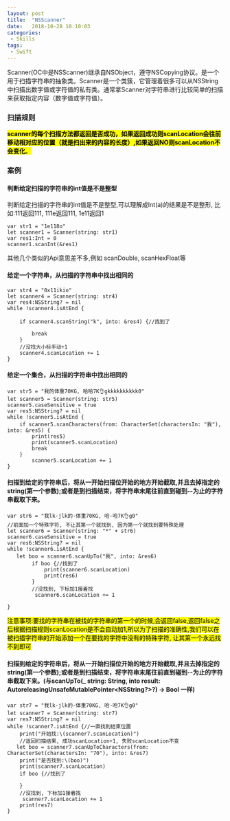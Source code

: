```yaml
---
layout: post
title:  "NSScanner"
date:   2018-10-28 10:10:03
categories:
 - Skills
tags:
 - Swift
---
```



Scanner(OC中是NSScanner)继承自NSObject，遵守NSCopying协议。是一个用于扫描字符串的抽象类。Scanner是一个类簇，它管理着很多可以从NSString中扫描出数字值或字符值的私有类。通常拿Scanner对字符串进行比较简单的扫描来获取指定内容（数字值或字符值）。

<!--more-->

### 扫描规则
<mark>**scanner的每个扫描方法都返回是否成功，如果返回成功则scanLocation会往前移动相对应的位置（就是扫出来的内容的长度）,如果返回NO则scanLocation不会变化**。</mark>

### 案例

#### 判断给定扫描的字符串的int值是不是整型
判断给定扫描的字符串的int值是不是整型,可以理解成Int(a)的结果是不是整形, 比如:111返回111, 111e返回111, 1e11返回1
	
	var str1 = "1e118o"
	let scanner1 = Scanner(string: str1)
	var res1:Int = 0
	scanner1.scanInt(&res1)

其他几个类似的Api意思差不多,例如 scanDouble, scanHexFloat等

#### 给定一个字符串，从扫描的字符串中找出相同的

	var str4 = "0x11ikio"
	let scanner4 = Scanner(string: str4)
	var res4:NSString? = nil
	while !scanner4.isAtEnd {
	
	    if scanner4.scanString("k", into: &res4) {//找到了
	
	        break
	    }
	    //没找大小标手动+1
	    scanner4.scanLocation += 1
	}


#### 给定一个集合，从扫描的字符串中找出相同的

	var str5 = "我的体重70KG, 哈哈7K👌gkkkkkkkkkk0"
	let scanner5 = Scanner(string: str5)
	scanner5.caseSensitive = true
	var res5:NSString? = nil
	while !scanner5.isAtEnd {
	    if scanner5.scanCharacters(from: CharacterSet(charactersIn: "我"), into: &res5) {
	        print(res5)
	        print(scanner5.scanLocation)
	        break
	    }
	        scanner5.scanLocation += 1
	}

#### 扫描到给定的字符串后，将从一开始扫描位开始的地方开始截取,并且去掉指定的string(第一个参数);或者是到扫描结束，将字符串末尾往前直到碰到--为止的字符串截取下来。

	var str6 = "我lk-jlk的-体重70KG, 哈-哈7K👌g0"
	//前面加一个特殊字符, 不让其第一个就找到, 因为第一个就找到要特殊处理
	let scanner6 = Scanner(string: "*" + str6)
	scanner6.caseSensitive = true
	var res6:NSString? = nil
	while !scanner6.isAtEnd {
	   let boo = scanner6.scanUpTo("我", into: &res6)
	        if boo {//找到了
	            print(scanner6.scanLocation)
	            print(res6)
	        }
	        //没找到, 下标加1接着找
	         scanner6.scanLocation += 1
	        
	}


<mark>注意事项:要找的字符串在被找的字符串的第一个的时候,会返回false,返回false之后根据扫描规则scanLocation是不会自动加1,所以为了扫描的准确性,我们可以在被扫描字符串的开始添加一个在要找的字符中没有的特殊字符, 让其第一个永远找不到即可</mark>

#### 扫描到给定的字符串后，将从一开始扫描位开始的地方开始截取,并且去掉指定的string(第一个参数);或者是到扫描结束，将字符串末尾往前直到碰到--为止的字符串截取下来。(与scanUpTo(_ string: String, into result: AutoreleasingUnsafeMutablePointer<NSString?>?) -> Bool 一样)

	var str7 = "我lk-jlk的-体重70KG, 哈-哈7K👌g0"
	let scanner7 = Scanner(string: str7)
	var res7:NSString? = nil
	while !scanner7.isAtEnd {//一直找到结束位置
	    print("开始找:\(scanner7.scanLocation)")
	    //返回扫描结果, 成功scanLocation+1, 失败scanLocation不变
	   let boo = scanner7.scanUpToCharacters(from: CharacterSet(charactersIn: "70"), into: &res7)
	    print("是否找到:\(boo)")
	    print(scanner7.scanLocation)
	    if boo {//找到了
	        
	    }
	    //没找到, 下标加1接着找
	     scanner7.scanLocation += 1
	    print(res7)
	}